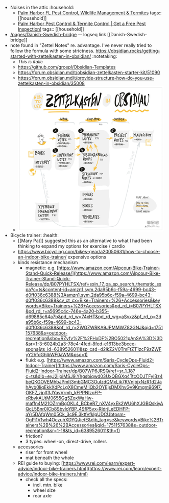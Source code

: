 - Noises in the attic :household:
	- [Palm Harbor FL Pest Control, Wildlife Management & Termites](https://palmharbortermiteandpestcontrol.com/)
	  tags:: [[household]]
	- [Palm Harbor Pest Control & Termite Control | Get a Free Pest Inspection!](https://www.masseyservices.com/service-location/palm-harbor-pest-control/)
	  tags:: [[household]]
- [/pages/Danish-Swedish-bridge](/pages/Danish-Swedish-bridge) -- logseq link [[Danish-Swedish-bridge]]
- note found in "Zettel Notes" re. advantage. I've never really tried to follow the formula with some strictness. https://obsidian.rocks/getting-started-with-zettelkasten-in-obsidian/ :notetaking:
	- *This is italic*
	- https://github.com/groepl/Obsidian-Templates
	- https://forum.obsidian.md/t/obsidian-zettelkasten-starter-kit/51090
	- https://forum.obsidian.md/t/provide-structure-how-do-you-use-zettelkasten-in-obsidian/35008
	- ![zettelkasten-workflow.jpeg](../assets/zettelkasten-workflow_1751118680686_0.jpeg)
- Bicycle trainer: :health: 
  - [[Mary Pat]] suggested this as an alternative to what I had been thinking to expand my options for exercise / cardio
  - https://www.bicycling.com/bikes-gear/a20050631/how-to-choose-an-indoor-bike-trainer/ expensive options
  - kinds resistance mechanism 
    - magnetic: e.g. [https://www.amazon.com/Alpcour-Bike-Trainer-Stand-Quick-Release/](https://www.amazon.com/Alpcour-Bike-Trainer-Stand-Quick-Release/dp/B07PYHLTSX/ref=sxin_17_pa_sp_search_thematic_sspa?c=ts&content-id=amzn1.sym.2da95b6c-f59a-4699-bc43-d0ff036c6388%3Aamzn1.sym.2da95b6c-f59a-4699-bc43-d0ff036c6388&cv_ct_cx=Bike+Trainers+%26+Accessories&keywords=Bike+Trainers+%26+Accessories&pd_rd_i=B07PYHLTSX&pd_rd_r=a5695c4c-746e-4a20-b355-d69885c64a7b&pd_rd_w=74xHT&pd_rd_wg=aSvxz&pf_rd_p=2da95b6c-f59a-4699-bc43-d0ff036c6388&pf_rd_r=2WGZWRKA9JPMMWZ82GNJ&qid=1751157638&s=outdoor-recreation&sbo=RZvfv%2F%2FHxDF%2BO5021pAnSA%3D%3D&sr=1-3-6024b2a3-78e4-4fed-8fed-e1613be3bcce-spons&ts_id=6389526011&sp_csd=d2lkZ2V0TmFtZT1zcF9zZWFyY2hfdGhlbWF0aWM&psc=1)
    - fluid: e.g. [https://www.amazon.com/Saris-CycleOps-Fluid2-Indoor-Trainer](https://www.amazon.com/Saris-CycleOps-Fluid2-Indoor-Trainer/dp/B07WP6JRSQ/ref=sr_1_18?c=ts&dib=eyJ2IjoiMSJ9.Yhgsbiqwd03UxQBGXq4TtcODJTFylBz4beQKGOVEMhbJPmIt3mbGMC3OuIzdQMxLik7KVnjbjxNzR1d2JahAvb0liqEkkXdPcLgX8CmeMIiQb2OYEjsDMXhvGv9Kmgm969I7_OKF7_zjplf3JYavVrmh_kFPPNIzoFP-xRbvkAUtM0655Gg5ZoxWaHw-maffn4M21OZrmBgOKL4_BCbeR7_nXV4yxEk2WU6hXJGBQskiyAQcL5Bnr0ICb8SbvloYBP_4SfP5vx-RIdrjLeEDHFP-aYr5DAfqWm05Ck_3c9E.3ktfvfklgUDCUbtosm-OgPi1V1wh4OczuhXDYQJietE&dib_tag=se&keywords=Bike%2BTrainers%2B%26%2BAccessories&qid=1751157638&s=outdoor-recreation&sr=1-18&ts_id=6389526011&th=1)
    - friction?
    - 3 types: wheel-on, direct-drive, rollers
  - accessories
    - riser for front wheel
    - mat beneath the whole
  - REI guide to buying: [https://www.rei.com/learn/expert-advice/indoor-bike-trainers.html](https://www.rei.com/learn/expert-advice/indoor-bike-trainers.html)
    - check all the specs:
      - incl. mtn. bike
      - wheel size
      - rear axle

